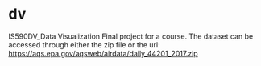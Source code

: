 # dv
IS590DV_Data Visualization
Final project for a course.
The dataset can be accessed through either the zip file or the url: https://aqs.epa.gov/aqsweb/airdata/daily_44201_2017.zip
